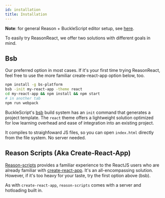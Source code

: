 ```yaml
---
id: installation
title: Installation
---
```


**Note**: for general Reason + BuckleScript editor setup, see [here](https://reasonml.github.io/guide/editor-tools/global-installation).

To easily try ReasonReact, we offer two solutions with different goals in mind.

## Bsb

Our preferred option in most cases. If it's your first time trying ReasonReact, feel free to use the more familiar create-react-app option below, too.

```sh
npm install -g bs-platform
bsb -init my-react-app -theme react
cd my-react-app && npm install && npm start
# in another tab
npm run webpack
```

BuckleScript's [bsb](https://bucklescript.github.io/docs/en/build-overview.html) build system has an `init` command that generates a project template. The `react` theme offers a lightweight solution optimized for low learning overhead and ease of integration into an existing project.

It compiles to straighfoward JS files, so you can open `index.html` directly from the file system. No server needed.

## Reason Scripts (Aka Create-React-App)

[Reason-scripts](https://github.com/reasonml-community/reason-scripts) provides a familiar experience to the ReactJS users who are already familiar with [create-react-app](https://github.com/facebookincubator/create-react-app). It's an all-encompassing solution. However, if it's too heavy for your taste, try the first option above (bsb).

As with `create-react-app`, `reason-scripts` comes with a server and hotloading built in.
